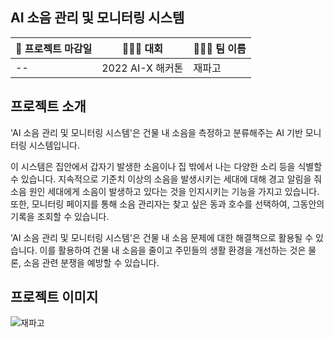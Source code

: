 <h2>AI 소음 관리 및 모니터링 시스템</h2>

| 📝 프로젝트 마감일 | 👨🏻‍🏫 대회    | 🙋🏻‍♂️ 팀 이름 |
|-------------|---------------|--------------|
| --  | 2022 AI-X 해커톤 | 재파고  |

<h2>프로젝트 소개</h2>

'AI 소음 관리 및 모니터링 시스템'은 건물 내 소음을 측정하고 분류해주는 AI 기반 모니터링 시스템입니다.

이 시스템은 집안에서 갑자기 발생한 소음이나 집 밖에서 나는 다양한 소리 등을 식별할 수 있습니다.
지속적으로 기준치 이상의 소음을 발생시키는 세대에 대해 경고 알림을 줘 소음 원인 세대에게 소음이 발생하고 있다는 것을 인지시키는 기능을 가지고 있습니다. 또한, 모니터링 페이지를 통해 소음 관리자는 찾고 싶은 동과 호수를 선택하여, 그동안의 기록을 조회할 수 있습니다.

'AI 소음 관리 및 모니터링 시스템'은 건물 내 소음 문제에 대한 해결책으로 활용될 수 있습니다. 이를 활용하여 건물 내 소음을 줄이고 주민들의 생활 환경을 개선하는 것은 물론, 소음 관련 분쟁을 예방할 수 있습니다.

<h2>프로젝트 이미지</h2>

![재파고](https://github.com/NARUBROWN/2022-Hackathon-NoiseMonitoringSystem/assets/38902021/79b56cc0-1ad8-49b9-ba78-a5b0288b1a91)

